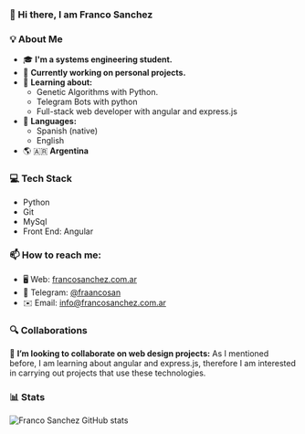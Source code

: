 ### 👋  Hi there, I am Franco Sanchez

### 💡  About Me
- 🎓  **I'm a systems engineering student.**
- 🔭  **Currently working on personal projects.**
- 🚩  **Learning about:**
  - Genetic Algorithms with Python.
  - Telegram Bots with python
  - Full-stack web developer with angular and express.js
- 💬  **Languages:**
  - Spanish \(native\)
  - English
- 🌎 🇦🇷  **Argentina** 

### 💻  Tech Stack
- Python
- Git
- MySql
- Front End: Angular

### 📫  How to reach me:
- 🖥️  Web: [francosanchez.com.ar](https://francosanchez.com.ar/)
- 📱  Telegram: [@fraancosan](https://t.me/fraancosan)
- ✉️  Email: [info@francosanchez.com.ar](mailto:info@francosanchez.com.ar?subject=Asunto%20del%20correo&body=Contenido%20del%20mensaje)

### 🔍  Collaborations
👯  **I’m looking to collaborate on web design projects:** As I mentioned before, I am learning about angular and express.js, therefore I am interested in carrying out projects that use these technologies.

### 📊  Stats
![Franco Sanchez GitHub stats](https://github-readme-stats.vercel.app/api?username=fraancosan&show_icons=true&theme=vision-friendly-dark)

